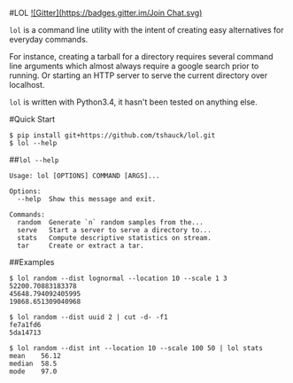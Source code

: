 #LOL
[![Gitter](https://badges.gitter.im/Join Chat.svg)](https://gitter.im/tshauck/lol?utm_source=badge&utm_medium=badge&utm_campaign=pr-badge&utm_content=badge)

`lol` is a command line utility with the intent of creating easy alternatives
for everyday commands.

For instance, creating a tarball for a directory requires several command line
arguments which almost always require a google search prior to running.  Or
starting an HTTP server to serve the current directory over localhost.

`lol` is written with Python3.4, it hasn't been tested on anything else.


#Quick Start

```
$ pip install git+https://github.com/tshauck/lol.git
$ lol --help
```

##`lol --help`

    Usage: lol [OPTIONS] COMMAND [ARGS]...

    Options:
      --help  Show this message and exit.

    Commands:
      random  Generate `n` random samples from the...
      serve   Start a server to serve a directory to...
      stats   Compute descriptive statistics on stream.
      tar     Create or extract a tar.

##Examples

    $ lol random --dist lognormal --location 10 --scale 1 3
    52200.70883183378
    45648.794092405995
    19868.651309040968

    $ lol random --dist uuid 2 | cut -d- -f1
    fe7a1fd6
    5da14713

    $ lol random --dist int --location 10 --scale 100 50 | lol stats
    mean    56.12
    median  58.5
    mode    97.0
